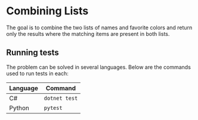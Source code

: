 # Combining Lists

The goal is to combine the two lists of names and favorite colors and return only the results where the matching items are present in both lists.

## Running tests

The problem can be solved in several languages. Below are the commands used to run tests in each:

| Language | Command |
| -------- | ------- |
| C# | `dotnet test` |
| Python | `pytest` |
